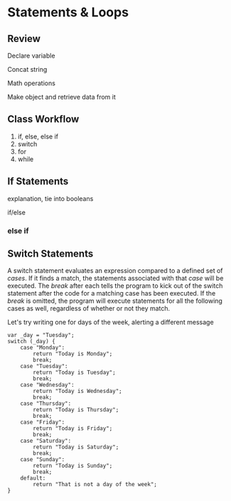# Statements & Loops

## Review

Declare variable

Concat string

Math operations

Make object and retrieve data from it

## Class Workflow

1. if, else, else if
2. switch
3. for
4. while

## If Statements

explanation, tie into booleans

if/else

### else if

## Switch Statements

A switch statement evaluates an expression compared to a defined set of _cases_. If it finds a match, the statements associated with that _case_ will be executed. The _break_ after each tells the program to kick out of the switch statement after the code for a matching case has been executed. If the _break_ is omitted, the program will execute statements for all the following cases as well, regardless of whether or not they match.

Let's try writing one for days of the week, alerting a different message 

	var _day = "Tuesday";
    switch (_day) {
    	case "Monday":
        	return "Today is Monday";
            break;
        case "Tuesday":
        	return "Today is Tuesday";
            break;
        case "Wednesday":
        	return "Today is Wednesday";
            break;
        case "Thursday":
        	return "Today is Thursday";
            break;
        case "Friday":
        	return "Today is Friday";
            break;
        case "Saturday":
        	return "Today is Saturday";
            break;
        case "Sunday":
        	return "Today is Sunday";
            break;
        default:
        	return "That is not a day of the week";
    }